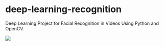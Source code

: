 # deep-learning-recognition
Deep Learning Project for Facial Recognition in Videos Using Python and OpenCV.

![](https://github.com/matgonzalezv/machine-learning-recognition/blob/main/example1.png?raw=true)

